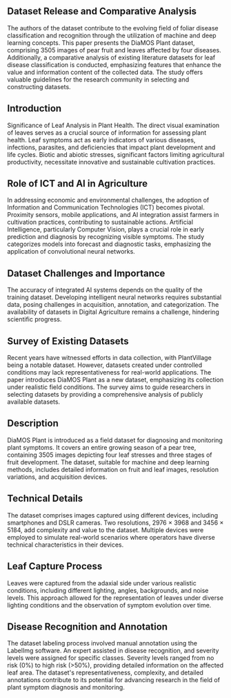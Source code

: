 ## Dataset Release and Comparative Analysis

The authors of the dataset contribute to the evolving field of foliar disease classification and recognition through the utilization of machine and deep learning concepts. This paper presents the DiaMOS Plant dataset, comprising 3505 images of pear fruit and leaves affected by four diseases. Additionally, a comparative analysis of existing literature datasets for leaf disease classification is conducted, emphasizing features that enhance the value and information content of the collected data. The study offers valuable guidelines for the research community in selecting and constructing datasets.

## Introduction

Significance of Leaf Analysis in Plant Health. The direct visual examination of leaves serves as a crucial source of information for assessing plant health. Leaf symptoms act as early indicators of various diseases, infections, parasites, and deficiencies that impact plant development and life cycles. Biotic and abiotic stresses, significant factors limiting agricultural productivity, necessitate innovative and sustainable cultivation practices.

## Role of ICT and AI in Agriculture

In addressing economic and environmental challenges, the adoption of Information and Communication Technologies (ICT) becomes pivotal. Proximity sensors, mobile applications, and AI integration assist farmers in cultivation practices, contributing to sustainable actions. Artificial Intelligence, particularly Computer Vision, plays a crucial role in early prediction and diagnosis by recognizing visible symptoms. The study categorizes models into forecast and diagnostic tasks, emphasizing the application of convolutional neural networks.

## Dataset Challenges and Importance

The accuracy of integrated AI systems depends on the quality of the training dataset. Developing intelligent neural networks requires substantial data, posing challenges in acquisition, annotation, and categorization. The availability of datasets in Digital Agriculture remains a challenge, hindering scientific progress.

## Survey of Existing Datasets

Recent years have witnessed efforts in data collection, with PlantVillage being a notable dataset. However, datasets created under controlled conditions may lack representativeness for real-world applications. The paper introduces DiaMOS Plant as a new dataset, emphasizing its collection under realistic field conditions. The survey aims to guide researchers in selecting datasets by providing a comprehensive analysis of publicly available datasets.

## Description

DiaMOS Plant is introduced as a field dataset for diagnosing and monitoring plant symptoms. It covers an entire growing season of a pear tree, containing 3505 images depicting four leaf stresses and three stages of fruit development. The dataset, suitable for machine and deep learning methods, includes detailed information on fruit and leaf images, resolution variations, and acquisition devices.

## Technical Details

The dataset comprises images captured using different devices, including smartphones and DSLR cameras. Two resolutions, 2976 × 3968 and 3456 × 5184, add complexity and value to the dataset. Multiple devices were employed to simulate real-world scenarios where operators have diverse technical characteristics in their devices.

## Leaf Capture Process

Leaves were captured from the adaxial side under various realistic conditions, including different lighting, angles, backgrounds, and noise levels. This approach allowed for the representation of leaves under diverse lighting conditions and the observation of symptom evolution over time.

## Disease Recognition and Annotation

The dataset labeling process involved manual annotation using the LabelImg software. An expert assisted in disease recognition, and severity levels were assigned for specific classes. Severity levels ranged from no risk (0%) to high risk (>50%), providing detailed information on the affected leaf area.
The dataset's representativeness, complexity, and detailed annotations contribute to its potential for advancing research in the field of plant symptom diagnosis and monitoring.
